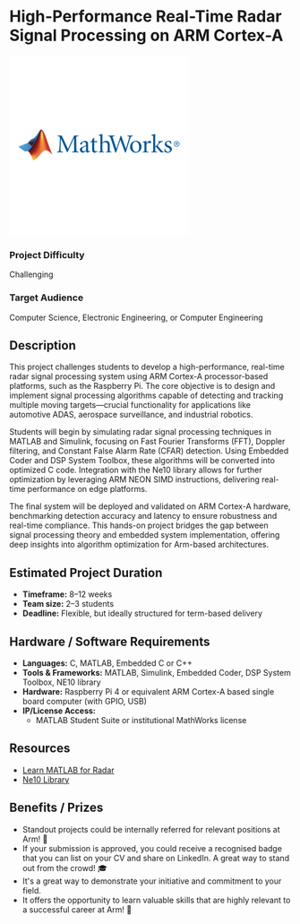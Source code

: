 # High-Performance Real-Time Radar Signal Processing on ARM Cortex-A

![mathworks](./images/mathworks.png)

### Project Difficulty
Challenging

### Target Audience
Computer Science, Electronic Engineering, or Computer Engineering

## Description

This project challenges students to develop a high-performance, real-time radar signal processing system using ARM Cortex-A processor-based platforms, such as the Raspberry Pi. The core objective is to design and implement signal processing algorithms capable of detecting and tracking multiple moving targets—crucial functionality for applications like automotive ADAS, aerospace surveillance, and industrial robotics.

Students will begin by simulating radar signal processing techniques in MATLAB and Simulink, focusing on Fast Fourier Transforms (FFT), Doppler filtering, and Constant False Alarm Rate (CFAR) detection. Using Embedded Coder and DSP System Toolbox, these algorithms will be converted into optimized C code. Integration with the Ne10 library allows for further optimization by leveraging ARM NEON SIMD instructions, delivering real-time performance on edge platforms.

The final system will be deployed and validated on ARM Cortex-A hardware, benchmarking detection accuracy and latency to ensure robustness and real-time compliance. This hands-on project bridges the gap between signal processing theory and embedded system implementation, offering deep insights into algorithm optimization for Arm-based architectures.

## Estimated Project Duration

- **Timeframe:** 8–12 weeks
- **Team size:** 2–3 students
- **Deadline:** Flexible, but ideally structured for term-based delivery

## Hardware / Software Requirements

- **Languages:** C, MATLAB, Embedded C or C++
- **Tools & Frameworks:** MATLAB, Simulink, Embedded Coder, DSP System Toolbox, NE10 library
- **Hardware:** Raspberry Pi 4 or equivalent ARM Cortex-A based single board computer (with GPIO, USB)
- **IP/License Access:** 
  - MATLAB Student Suite or institutional MathWorks license

## Resources

- [Learn MATLAB for Radar](https://uk.mathworks.com/help/radar/index.html)
- [Ne10 Library](https://uk.mathworks.com/help/ecoder/supported-matlab-functions-for-arm-cortexa.html)

## Benefits / Prizes

- Standout projects could be internally referred for relevant positions at Arm! 📃  
- If your submission is approved, you could receive a recognised badge that you can list on your CV and share on LinkedIn. A great way to stand out from the crowd! 🎓  
- It's a great way to demonstrate your initiative and commitment to your field.  
- It offers the opportunity to learn valuable skills that are highly relevant to a successful career at Arm! 🎉
